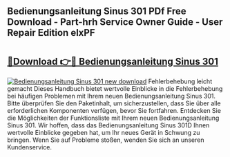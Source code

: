 ## Bedienungsanleitung Sinus 301 PDf Free Download - Part-hrh Service Owner Guide - User Repair Edition elxPF

# <h2><a href="http://df5rwtf.blite.top/?on=Bedienungsanleitung+Sinus+301">🔗Download 👉🔴 Bedienungsanleitung Sinus 301</a></h2>

[![Bedienungsanleitung Sinus 301 new download](https://i.imgur.com/lujVjoI.png)](http://df5rwtf.blite.top/?on=Bedienungsanleitung+Sinus+301)
Fehlerbehebung leicht gemacht Dieses Handbuch bietet wertvolle Einblicke in die Fehlerbehebung bei häufigen Problemen mit Ihrem neuen Bedienungsanleitung Sinus 301. Bitte überprüfen Sie den Paketinhalt, um sicherzustellen, dass Sie über alle erforderlichen Komponenten verfügen, bevor Sie fortfahren. Entdecken Sie die Möglichkeiten der Funktionsliste mit Ihrem neuen Bedienungsanleitung Sinus 301. Wir hoffen, dass das Bedienungsanleitung Sinus 301D Ihnen wertvolle Einblicke gegeben hat, um Ihr neues Gerät in Schwung zu bringen. Wenn Sie auf Probleme stoßen, wenden Sie sich an unseren Kundenservice.
